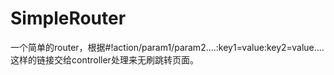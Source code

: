 SimpleRouter
============

一个简单的router，根据#!action/param1/param2....:key1=value:key2=value....这样的链接交给controller处理来无刷跳转页面。
